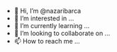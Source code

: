 - 👋 Hi, I’m @nazaribarca
- 👀 I’m interested in ...
- 🌱 I’m currently learning ...
- 💞️ I’m looking to collaborate on ...
- 📫 How to reach me ...

<!---
nazaribarca/nazaribarca is a ✨ special ✨ repository because its `README.md` (this file) appears on your GitHub profile.
You can click the Preview link to take a look at your changes.
--->
